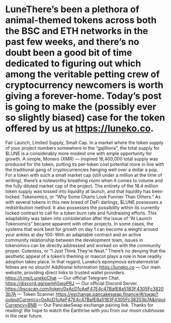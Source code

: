 # LuneThere’s been a plethora of animal-themed tokens across both the BSC and ETH networks in the past few weeks, and there’s no doubt been a good bit of time dedicated to figuring out which among the veritable petting crew of cryptocurrency newcomers is worth giving a forever-home. Today’s post is going to make the (possibly ever so slightly biased) case for the token offered by us at https://luneko.co.
Fair Launch, Limited Supply, Small Cap.
In a market where the token supply of your project numbers somewhere in the “gajillions”, the total supply for $LUNE is a considerably more modest one with ample opportunity for growth. A simple, Monero (XMR) — inspired 18,400,000 total supply was produced for the token, putting its per-token cost potential more in line with the traditional gang of cryptocurrencies hanging well over a dollar a pop. For a token with such a small market cap (still under a million at the time of writing), there’s a noteworthy breathing room when it comes to volume and the fully diluted market cap of the project. The entirety of the 18.4 million token supply was tossed into liquidity at launch, and that liquidity has been locked.
Tokenomics, or “Why Some Charts Look Funnier Than Others.”
As with several tokens in this new breed of DeFi darlings, $LUNE possesses a redistribution method. It also possesses the possibility within its currently locked contract to call for a token burn rate and fundraising efforts. This adaptability was taken into consideration after the issue of “At Launch Tokenomics” became apparent with other projects. In some cases, the systems that work best for growth on day 1 can become a weight around your ankles at day 100: With an adaptable contract and an active community relationship between the development team, issues in tokenomics can be directly addressed and worked on with the community proper.
Cuteness, or “I Just Think They’re Neat.”
There’s no denying that the aesthetic appeal of a token’s theming or mascot plays a role in how readily adoption takes place. In that regard, Luneko’s eponymous extraterrestrial felines are no slouch!
Additional Information
https://luneko.co — Our main website, providing direct links to trusted wallet providers.
https://t.me/LunekoChat — Our official Telegram Chat.
https://discord.gg/swmh5wpPRJ — Our official Discord Server.
https://bscscan.com/token/0xAcD1cAeF47E4c47BafE8a51B3F4305Fc38203b7A — Token Scanner
https://exchange.pancakeswap.finance/#/swap?outputCurrency=0xAcD1cAeF47E4c47BafE8a51B3F4305Fc38203b7A&inputCurrency=BNB — Our PancakeSwap exchange pairing link.
Thanks for reading! We hope to watch the Earthrise with you from our moon clubhouse in the near future.




